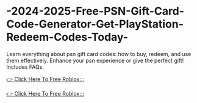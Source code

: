 # -2024-2025-Free-PSN-Gift-Card-Code-Generator-Get-PlayStation-Redeem-Codes-Today-



Learn everything about psn gift card codes: how to buy, redeem, and use them effectively. Enhance your psn experience or give the perfect gift! Includes FAQs.

[👉 Click Here To Free Roblox:::](https://usaofferzon.com/psn/)

[👉 Click Here To Free Roblox:::](https://usaofferzon.com/giftcard/)
